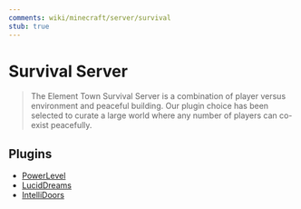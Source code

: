 ```yaml
---
comments: wiki/minecraft/server/survival
stub: true
---
```

# Survival Server
> The Element Town Survival Server is a combination of player versus environment and peaceful building.
> Our plugin choice has been selected to curate a large world where any number of players can co-exist peacefully.

## Plugins

  - [PowerLevel](https://github.com/moltendorf/PowerLevel)
  - [LucidDreams](https://github.com/moltendorf/LucidDreams)
  - [IntelliDoors](https://github.com/moltendorf/IntelliDoors)
  
